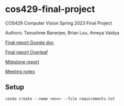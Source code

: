 # cos429-final-project

COS429 Computer Vision Spring 2023 Final Project

Authors: Tanushree Banerjee, Brian Lou, Ameya Vaidya

[Final report Google doc](https://docs.google.com/document/d/104d2UEVS41fCGmcRdiTcj14bQqtaFpfaH6v5hjXi6SU/edit)

[Final report Overleaf](https://www.overleaf.com/read/qvgrnvgzbjwy)

[Milestone report](https://docs.google.com/document/d/16N0q1wXjStNJWRM5hDTloudgxLLPIVsHdo1ILbK1ciE/edit)

[Meeting notes](https://docs.google.com/document/d/16wT1tizZ1jArVA3FQJVAdui_f7I4GFsYKqlJM_95GoI/edit)

## Setup

`conda create --name <env> --file requirements.txt`
